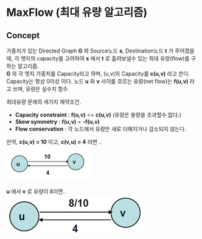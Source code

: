 # MaxFlow (최대 유량 알고리즘)

## Concept
가중치가 있는 Directed Graph __G__ 와 Source노드 __s__, Destination노드 __t__ 가 주어졌을 때, 각 엣지의 capacity를 고려하여 __s__ 에서 __t__ 로 흘려보낼수 있는 최대 유량(flow)를 구하는 알고리즘.  
__G__ 의 각 엣지 가중치를 Capacity라고 하며, (u,v)의 Capacity를 __c(u,v)__ 라고 쓴다. Capacity는 항상 0이상 이다. 노드 __u__ 와 __v__ 사이를 흐르는 유량(net flow)는 __f(u,v)__ 라고 쓰며, 유량은 실수치 함수.  

최대유량 문제의 세가지 제약조건.  
- __Capacity constraint__ : __f(u,v)__ <= __c(u,v)__ (유량은 용량을 초과할수 없다.)
- __Skew symmetry__ : __f(u,v)__ = __-f(u,v)__
- __Flow conservation__ : 각 노드에서 유량은 새로 더해지거나 감소되지 않는다.

만약, __c(u,v) = 10__ 이고, __c(v,u) = 4__ 라면 ..  
![1](https://github.com/mollusca/Algorithm2/blob/master/IMG/Maxflow_img/1.PNG)  

__u__ 에서 __v__ 로 유량이 8이면..  
![2](https://github.com/mollusca/Algorithm2/blob/master/IMG/Maxflow_img/2.png)


